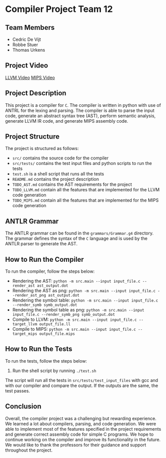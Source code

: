 # Compiler Project Team 12

## Team Members

- Cedric De Vijt
- Robbe Stuer
- Thomas Urkens

## Project Video

[LLVM Video](https://youtu.be/8hy_M8X0pR4)
[MIPS Video](https://youtu.be/8hy_M8X0pR4)

## Project Description

This project is a compiler for `C`. The compiler is written in python with use of ANTRL for the lexing and parsing.
The compiler is able to parse the input code, generate an abstract syntax tree (AST), perform semantic analysis,
generate LLVM IR code, and generate MIPS assembly code.

## Project Structure

The project is structured as follows:

- `src/` contains the source code for the compiler
- `src/tests/` contains the test input files and python scripts to run the tests
- `test.sh` is a shell script that runs all the tests
- `README.md` contains the project description
- `TODO_AST.md` contains the AST requirements for the project
- `TODO_LLVM.md` contain all the features that are implemented for the LLVM code generation
- `TODO_MIPS.md` contain all the features that are implemented for the MIPS code generation

## ANTLR Grammar

The ANTLR grammar can be found in the `grammars/Grammar.g4` directory. The grammar defines the syntax of the `C`
language and is used by the ANTLR parser to generate the AST.

## How to Run the Compiler

To run the compiler, follow the steps below:

- Rendering the AST:
  `python -m src.main --input input_file.c --render_ast ast_output.dot`
- Rendering the AST as png:
  `python -m src.main --input input_file.c --render_ast_png ast_output.dot`
- Rendering the symbol table:
  `python -m src.main --input input_file.c --render_symb symb_output.dot`
- Rendering the symbol table as png:
  `python -m src.main --input input_file.c --render_symb_png symb_output.dot`
- Compile to LLVM:
  `python -m src.main --input input_file.c --target_llvm output_file.ll`
- Compile to MIPS:
  `python -m src.main --input input_file.c --target_mips output_file.mips`

## How to Run the Tests

To run the tests, follow the steps below:

1. Run the shell script by running `./test.sh`

The script will run all the tests in `src/tests/test_input_files` with gcc and with our compiler and compare the output.
If the outputs are the same, the test passes.

## Conclusion

Overall, the compiler project was a challenging but rewarding experience. We learned a lot about compilers, parsing, and
code generation. We were able to implement most of the features specified in the project requirements and generate
correct assembly code for simple C programs. We hope to continue working on the compiler and improve its functionality
in the future. We would like to thank the professors for their guidance and support throughout the project.